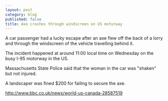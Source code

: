 ```yaml
---
layout: post
category: blog
published: false
title: Axe crashes through windscreen on US motorway
---
```


A car passenger had a lucky escape after an axe flew off the back of a lorry and through the windscreen of the vehicle travelling behind it.

The incident happened at around 11:00 local time on Wednesday on the busy I-95 motorway in the US.

Massachusetts State Police said that the woman in the car was "shaken" but not injured.

A landscaper was fined $200 for failing to secure the axe.   


http://www.bbc.co.uk/news/world-us-canada-28587519